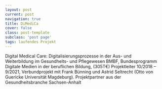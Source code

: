 ```yaml
---
layout: post
current: post
navigation: true
title: DiMediCa
cover: false
class: post-template
subclass: 'post page'
tags: laufendes Projekt
---
```


Digital Medical Care: Digitalisierungsprozesse in der Aus- und Weiterbildung
im Gesundheits- und Pflegewesen
BMBF, Bundesprogramm Digitale Medien in der beruflichen Bildung, (305T€)
Projektleiter 10/2018 – 9/2021, Verbundprojekt mit Frank Bünning und Astrid Seltrecht (Otto von Guericke Universität Magdeburg). Projektpartner aus der Gesundheitsbranche Sachsen-Anhalt
